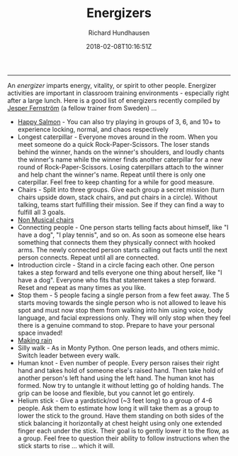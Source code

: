 ﻿---
title: "Energizers"
date: 2018-02-08T10:16:51Z
author: "Richard Hundhausen"
slug: "energizers"
draft: false
tags: ["Scrum"]
---

---

An <em>energizer</em> imparts energy, vitality, or spirit to other people. Energizer activities are important in classroom training environments - especially right after a large lunch. Here is a good list of energizers recently compiled by <a href="https://www.scrum.org/jesper-fernstrom">Jesper Fernström</a> (a fellow trainer from Sweden) ...
<ul>
 	<li><a href="https://skillfulmeeple.com/2019/06/16/happy-salmon/" target="_blank" rel="noopener noreferrer">Happy Salmon</a> - You can also try playing in groups of 3, 6, and 10+ to experience locking, normal, and chaos respectively</li>
 	<li>Longest caterpillar - Everyone moves around in the room. When you meet someone do a quick Rock-Paper-Scissors. The loser stands behind the winner, hands on the winner's shoulders, and loudly chants the winner's name while the winner finds another caterpillar for a new round of Rock-Paper-Scissors. Losing caterpillars attach to the winner and help chant the winner's name. Repeat until there is only one caterpillar. Feel free to keep chanting for a while for good measure.</li>
 	<li>Chairs - Split into three groups. Give each group a secret mission (turn chairs upside down, stack chairs, and put chairs in a circle). Without talking, teams start fulfilling their mission. See if they can find a way to fulfill all 3 goals.</li>
 	<li><a href="http://tastycupcakes.org/2011/04/non-musical-chairs/" target="_blank" rel="noopener noreferrer">Non Musical chairs</a></li>
 	<li>Connecting people - One person starts telling facts about himself, like "I have a dog", "I play tennis", and so on. As soon as someone else hears something that connects them they physically connect with hooked arms. The newly connected person starts calling out facts until the next person connects. Repeat until all are connected.</li>
 	<li>Introduction circle - Stand in a circle facing each other. One person takes a step forward and tells everyone one thing about herself, like "I have a dog". Everyone who fits that statement takes a step forward. Reset and repeat as many times as you like.</li>
 	<li>Stop them - 5 people facing a single person from a few feet away. The 5 starts moving towards the single person who is not allowed to leave his spot and must now stop them from walking into him using voice, body language, and facial expressions only. They will only stop when they feel there is a genuine command to stop. Prepare to have your personal space invaded!</li>
 	<li><a href="https://www.sessionlab.com/methods/rain-icebreaker" target="_blank" rel="noopener noreferrer">Making rain</a></li>
 	<li>Silly walk - As in Monty Python. One person leads, and others mimic. Switch leader between every walk.</li>
 	<li>Human knot - Even number of people. Every person raises their right hand and takes hold of someone else's raised hand. Then take hold of another person's left hand using the left hand. The human knot has formed. Now try to untangle it without letting go of holding hands. The grip can be loose and flexible, but you cannot let go entirely.</li>
 	<li>Helium stick - Give a yardstick/rod (~3 feet long) to a group of 4-6 people. Ask them to estimate how long it will take them as a group to lower the stick to the ground. Have them standing on both sides of the stick balancing it horizontally at chest height using only one extended finger each under the stick. Their goal is to gently lower it to the flow, as a group. Feel free to question their ability to follow instructions when the stick starts to rise ... which it will.</li>
</ul>
